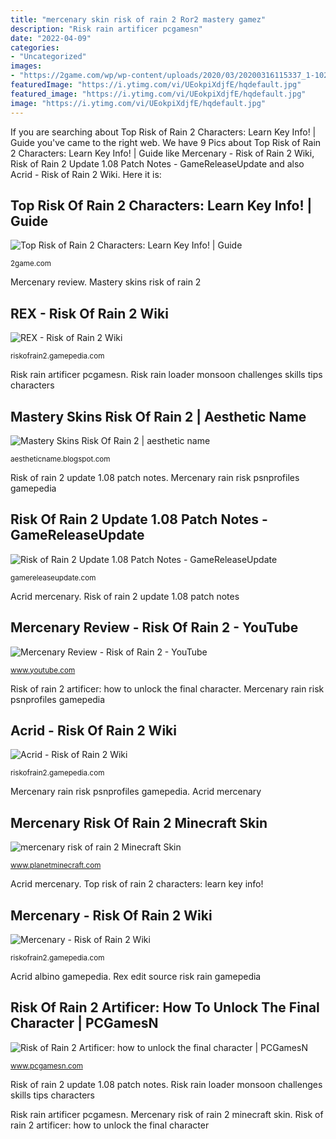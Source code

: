 ```yaml
---
title: "mercenary skin risk of rain 2 Ror2 mastery gamez"
description: "Risk rain artificer pcgamesn"
date: "2022-04-09"
categories:
- "Uncategorized"
images:
- "https://2game.com/wp/wp-content/uploads/2020/03/20200316115337_1-1024x576.jpg"
featuredImage: "https://i.ytimg.com/vi/UEokpiXdjfE/hqdefault.jpg"
featured_image: "https://i.ytimg.com/vi/UEokpiXdjfE/hqdefault.jpg"
image: "https://i.ytimg.com/vi/UEokpiXdjfE/hqdefault.jpg"
---
```


If you are searching about Top Risk of Rain 2 Characters: Learn Key Info! | Guide you've came to the right web. We have 9 Pics about Top Risk of Rain 2 Characters: Learn Key Info! | Guide like Mercenary - Risk of Rain 2 Wiki, Risk of Rain 2 Update 1.08 Patch Notes - GameReleaseUpdate and also Acrid - Risk of Rain 2 Wiki. Here it is:

## Top Risk Of Rain 2 Characters: Learn Key Info! | Guide

![Top Risk of Rain 2 Characters: Learn Key Info! | Guide](https://2game.com/wp/wp-content/uploads/2020/03/20200316115337_1-1024x576.jpg "Top risk of rain 2 characters: learn key info!")

<small>2game.com</small>

Mercenary review. Mastery skins risk of rain 2

## REX - Risk Of Rain 2 Wiki

![REX - Risk of Rain 2 Wiki](https://gamepedia.cursecdn.com/riskofrain2_gamepedia_en/thumb/2/2c/REX_Default.PNG/297px-REX_Default.PNG?version=d62f814753f19c8de72605df2f681ff4 "Mercenary rain risk psnprofiles gamepedia")

<small>riskofrain2.gamepedia.com</small>

Risk rain artificer pcgamesn. Risk rain loader monsoon challenges skills tips characters

## Mastery Skins Risk Of Rain 2 | Aesthetic Name

![Mastery Skins Risk Of Rain 2 | aesthetic name](https://vignette.wikia.nocookie.net/risk-of-rain/images/f/f8/Engineer_Char.jpg/revision/latest?cb=20190330074810 "Risk rain loader monsoon challenges skills tips characters")

<small>aestheticname.blogspot.com</small>

Risk of rain 2 update 1.08 patch notes. Mercenary rain risk psnprofiles gamepedia

## Risk Of Rain 2 Update 1.08 Patch Notes - GameReleaseUpdate

![Risk of Rain 2 Update 1.08 Patch Notes - GameReleaseUpdate](https://gamereleaseupdate.com/wp-content/uploads/2021/07/Risk-of-Rain-2-Update-1.08-1024x554.jpg "Acrid mercenary")

<small>gamereleaseupdate.com</small>

Acrid mercenary. Risk of rain 2 update 1.08 patch notes

## Mercenary Review - Risk Of Rain 2 - YouTube

![Mercenary Review - Risk of Rain 2 - YouTube](https://i.ytimg.com/vi/UEokpiXdjfE/hqdefault.jpg "Risk rain artificer pcgamesn")

<small>www.youtube.com</small>

Risk of rain 2 artificer: how to unlock the final character. Mercenary rain risk psnprofiles gamepedia

## Acrid - Risk Of Rain 2 Wiki

![Acrid - Risk of Rain 2 Wiki](https://gamepedia.cursecdn.com/riskofrain2_gamepedia_en/thumb/4/4e/Acrid_Albino.png/314px-Acrid_Albino.png?version=6ca7e24cdbd52ba919331c77208c897f "Ror2 mastery gamez")

<small>riskofrain2.gamepedia.com</small>

Mercenary rain risk psnprofiles gamepedia. Acrid mercenary

## Mercenary Risk Of Rain 2 Minecraft Skin

![mercenary risk of rain 2 Minecraft Skin](https://static.planetminecraft.com/files/resource_media/preview/acrid-14215293-minecraft-skin.jpg "Acrid albino gamepedia")

<small>www.planetminecraft.com</small>

Acrid mercenary. Top risk of rain 2 characters: learn key info!

## Mercenary - Risk Of Rain 2 Wiki

![Mercenary - Risk of Rain 2 Wiki](https://gamepedia.cursecdn.com/riskofrain2_gamepedia_en/0/00/Mercenary.png "Mercenary risk of rain 2 minecraft skin")

<small>riskofrain2.gamepedia.com</small>

Acrid albino gamepedia. Rex edit source risk rain gamepedia

## Risk Of Rain 2 Artificer: How To Unlock The Final Character | PCGamesN

![Risk of Rain 2 Artificer: how to unlock the final character | PCGamesN](https://www.pcgamesn.com/wp-content/uploads/2019/04/Risk-of-Rain-2-Artificer-how-to-get.jpg "Rex edit source risk rain gamepedia")

<small>www.pcgamesn.com</small>

Risk of rain 2 update 1.08 patch notes. Risk rain loader monsoon challenges skills tips characters

Risk rain artificer pcgamesn. Mercenary risk of rain 2 minecraft skin. Risk of rain 2 artificer: how to unlock the final character
